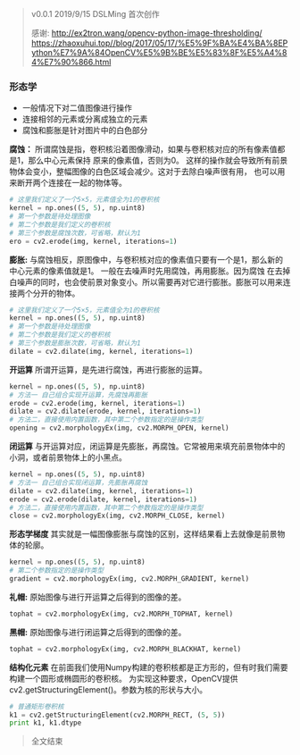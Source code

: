 > v0.0.1 2019/9/15 DSLMing
> 首次创作
>
> 感谢:
> http://ex2tron.wang/opencv-python-image-thresholding/
>https://zhaoxuhui.top//blog/2017/05/17/%E5%9F%BA%E4%BA%8EPython%E7%9A%84OpenCV%E5%9B%BE%E5%83%8F%E5%A4%84%E7%90%866.html

### 形态学
- 一般情况下对二值图像进行操作
- 连接相邻的元素或分离成独立的元素
- 腐蚀和膨胀是针对图片中的白色部分

**腐蚀：**
所谓腐蚀是指，卷积核沿着图像滑动，如果与卷积核对应的所有像素值都是1，那么中心元素保持 原来的像素值，否则为0。
这样的操作就会导致所有前景物体会变小，整幅图像的白色区域会减少。这对于去除白噪声很有用， 也可以用来断开两个连接在一起的物体等。
```python
# 这里我们定义了一个5×5，元素值全为1的卷积核
kernel = np.ones((5, 5), np.uint8)
# 第一个参数是待处理图像
# 第二个参数是我们定义的卷积核
# 第三个参数是腐蚀次数，可省略，默认为1
ero = cv2.erode(img, kernel, iterations=1)
```

**膨胀:**
与腐蚀相反，原图像中，与卷积核对应的像素值只要有一个是1，那么新的中心元素的像素值就是1。
一般在去噪声时先用腐蚀，再用膨胀。因为腐蚀 在去掉白噪声的同时，也会使前景对象变小。所以需要再对它进行膨胀。膨胀可以用来连接两个分开的物体。
```python
# 这里我们定义了一个5×5，元素值全为1的卷积核
kernel = np.ones((5, 5), np.uint8)
# 第一个参数是待处理图像
# 第二个参数是我们定义的卷积核
# 第三个参数是膨胀次数，可省略，默认为1
dilate = cv2.dilate(img, kernel, iterations=1)
```

**开运算**
所谓开运算，是先进行腐蚀，再进行膨胀的运算。
```python
kernel = np.ones((5, 5), np.uint8)
# 方法一 自己组合实现开运算，先腐蚀再膨胀
erode = cv2.erode(img, kernel, iterations=1)
dilate = cv2.dilate(erode, kernel, iterations=1)
# 方法二，直接使用内置函数，其中第二个参数指定的是操作类型
opening = cv2.morphologyEx(img, cv2.MORPH_OPEN, kernel)
```

**闭运算**
与开运算对应，闭运算是先膨胀，再腐蚀。它常被用来填充前景物体中的小洞，或者前景物体上的小黑点。
```python
kernel = np.ones((5, 5), np.uint8)
# 方法一 自己组合实现闭运算，先膨胀再腐蚀
dilate = cv2.dilate(img, kernel, iterations=1)
erode = cv2.erode(dilate, kernel, iterations=1)
# 方法二，直接使用内置函数，其中第二个参数指定的是操作类型
close = cv2.morphologyEx(img, cv2.MORPH_CLOSE, kernel)
```

**形态学梯度**
其实就是一幅图像膨胀与腐蚀的区别，这样结果看上去就像是前景物体的轮廓。
```python
kernel = np.ones((5, 5), np.uint8)
# 第二个参数指定的是操作类型
gradient = cv2.morphologyEx(img, cv2.MORPH_GRADIENT, kernel)
```

**礼帽:**
原始图像与进行开运算之后得到的图像的差。
```python
tophat = cv2.morphologyEx(img, cv2.MORPH_TOPHAT, kernel)
```

**黑帽:**
原始图像与进行闭运算之后得到的图像的差。
```python
tophat = cv2.morphologyEx(img, cv2.MORPH_BLACKHAT, kernel)
```

**结构化元素**
在前面我们使用Numpy构建的卷积核都是正方形的，但有时我们需要构建一个圆形或椭圆形的卷积核。 为实现这种要求，OpenCV提供cv2.getStructuringElement()。参数为核的形状与大小。
```python
# 普通矩形卷积核
k1 = cv2.getStructuringElement(cv2.MORPH_RECT, (5, 5))
print k1, k1.dtype
```


> 全文结束
